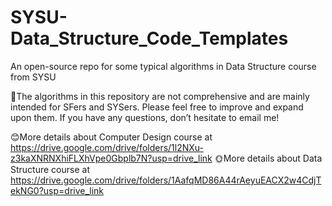# SYSU-Data_Structure_Code_Templates
An open-source repo for some typical algorithms in Data Structure course from SYSU

🤖The algorithms in this repository are not comprehensive and are mainly intended for SFers and SYSers. Please feel free to improve and expand upon them. If you have any questions, don’t hesitate to email me!

😊More details about Computer Design course at https://drive.google.com/drive/folders/1l2NXu-z3kaXNRNXhiFLXhVpe0Gbplb7N?usp=drive_link
🌞More details about Data Structure course at https://drive.google.com/drive/folders/1AafqMD86A44rAeyuEACX2w4CdjTekNG0?usp=drive_link
